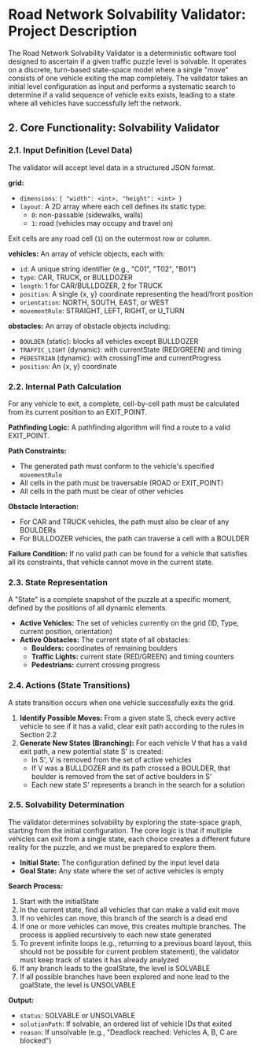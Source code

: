 # Road Network Solvability Validator: Project Description

The Road Network Solvability Validator is a deterministic software tool designed to ascertain if a given traffic puzzle level is solvable. It operates on a discrete, turn-based state-space model where a single "move" consists of one vehicle exiting the map completely. The validator takes an initial level configuration as input and performs a systematic search to determine if a valid sequence of vehicle exits exists, leading to a state where all vehicles have successfully left the network.

## 2. Core Functionality: Solvability Validator

### 2.1. Input Definition (Level Data)

The validator will accept level data in a structured JSON format.

**grid:**
- `dimensions`: `{ "width": <int>, "height": <int> }`
- `layout`: A 2D array where each cell defines its static type:
  - `0`: non-passable (sidewalks, walls)
  - `1`: road (vehicles may occupy and travel on)

Exit cells are any road cell (`1`) on the outermost row or column.

**vehicles:** An array of vehicle objects, each with:
- `id`: A unique string identifier (e.g., "C01", "T02", "B01")
- `type`: CAR, TRUCK, or BULLDOZER
- `length`: 1 for CAR/BULLDOZER, 2 for TRUCK
- `position`: A single {x, y} coordinate representing the head/front position
- `orientation`: NORTH, SOUTH, EAST, or WEST
- `movementRule`: STRAIGHT, LEFT, RIGHT, or U_TURN

**obstacles:** An array of obstacle objects including:
- `BOULDER` (static): blocks all vehicles except BULLDOZER
- `TRAFFIC_LIGHT` (dynamic): with currentState (RED/GREEN) and timing
- `PEDESTRIAN` (dynamic): with crossingTime and currentProgress
- `position`: An {x, y} coordinate

### 2.2. Internal Path Calculation

For any vehicle to exit, a complete, cell-by-cell path must be calculated from its current position to an EXIT_POINT.

**Pathfinding Logic:** A pathfinding algorithm will find a route to a valid EXIT_POINT.

**Path Constraints:**
- The generated path must conform to the vehicle's specified `movementRule`
- All cells in the path must be traversable (ROAD or EXIT_POINT)
- All cells in the path must be clear of other vehicles

**Obstacle Interaction:**
- For CAR and TRUCK vehicles, the path must also be clear of any BOULDERs
- For BULLDOZER vehicles, the path can traverse a cell with a BOULDER

**Failure Condition:** If no valid path can be found for a vehicle that satisfies all its constraints, that vehicle cannot move in the current state.

### 2.3. State Representation

A "State" is a complete snapshot of the puzzle at a specific moment, defined by the positions of all dynamic elements.

- **Active Vehicles:** The set of vehicles currently on the grid (ID, Type, current position, orientation)
- **Active Obstacles:** The current state of all obstacles:
  - **Boulders:** coordinates of remaining boulders
  - **Traffic Lights:** current state (RED/GREEN) and timing counters
  - **Pedestrians:** current crossing progress

### 2.4. Actions (State Transitions)

A state transition occurs when one vehicle successfully exits the grid.

1. **Identify Possible Moves:** From a given state S, check every active vehicle to see if it has a valid, clear exit path according to the rules in Section 2.2
2. **Generate New States (Branching):** For each vehicle V that has a valid exit path, a new potential state S' is created:
   - In S', V is removed from the set of active vehicles
   - If V was a BULLDOZER and its path crossed a BOULDER, that boulder is removed from the set of active boulders in S'
   - Each new state S' represents a branch in the search for a solution

### 2.5. Solvability Determination

The validator determines solvability by exploring the state-space graph, starting from the initial configuration. The core logic is that if multiple vehicles can exit from a single state, each choice creates a different future reality for the puzzle, and we must be prepared to explore them.

- **Initial State:** The configuration defined by the input level data
- **Goal State:** Any state where the set of active vehicles is empty

**Search Process:**
1. Start with the initialState
2. In the current state, find all vehicles that can make a valid exit move
3. If no vehicles can move, this branch of the search is a dead end
4. If one or more vehicles can move, this creates multiple branches. The process is applied recursively to each new state generated
5. To prevent infinite loops (e.g., returning to a previous board layout, thiis should not be possible for current problem statement), the validator must keep track of states it has already analyzed
6. If any branch leads to the goalState, the level is SOLVABLE
7. If all possible branches have been explored and none lead to the goalState, the level is UNSOLVABLE

**Output:**
- `status`: SOLVABLE or UNSOLVABLE
- `solutionPath`: If solvable, an ordered list of vehicle IDs that exited
- `reason`: If unsolvable (e.g., "Deadlock reached: Vehicles A, B, C are blocked")
